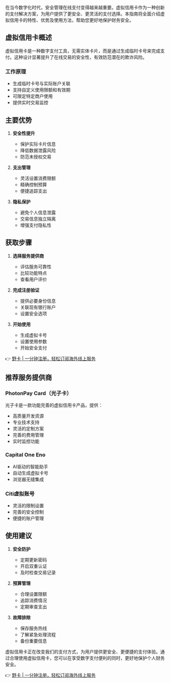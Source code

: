 在当今数字化时代，安全管理在线支付变得越来越重要。虚拟信用卡作为一种创新的支付解决方案，为用户提供了更安全、更灵活的支付选择。本指南将全面介绍虚拟信用卡的特性、优势及使用方法，帮助您更好地保护财务安全。

## 虚拟信用卡概述

虚拟信用卡是一种数字支付工具，无需实体卡片，而是通过生成临时卡号来完成支付。这种设计显著提升了在线交易的安全性，有效防范潜在的欺诈风险。

### 工作原理

- 生成临时卡号与实际账户关联
- 支持自定义使用限额和有效期
- 可限定特定商户使用
- 提供实时交易监控

## 主要优势

1. **安全性提升**
   - 保护实际卡片信息
   - 降低数据泄露风险
   - 防范未授权交易

2. **支出管理**
   - 灵活设置消费限额
   - 精确控制预算
   - 便捷追踪支出

3. **隐私保护**
   - 避免个人信息泄露
   - 交易信息独立隔离
   - 增强支付隐私性

## 获取步骤

1. **选择服务提供商**
   - 评估服务可靠性
   - 比较功能特点
   - 查看用户评价

2. **完成注册验证**
   - 提供必要身份信息
   - 关联现有银行账户
   - 设置安全选项

3. **开始使用**
   - 生成虚拟卡号
   - 设置使用参数
   - 开始安全支付

👉 [野卡 | 一分钟注册，轻松订阅海外线上服务](https://bit.ly/bewildcard)

## 推荐服务提供商

### PhotonPay Card（光子卡）
光子卡是一款功能完善的虚拟信用卡产品，提供：
- 高质量开发资源
- 专业技术支持
- 灵活的定制方案
- 完善的费用管理
- 实时监控功能

### Capital One Eno
- AI驱动的智能助手
- 自动生成虚拟卡号
- 浏览器无缝集成

### Citi虚拟账号
- 灵活的限制设置
- 完善的安全控制
- 便捷的账户管理

## 使用建议

1. **安全防护**
   - 定期更新密码
   - 开启双重认证
   - 及时检查交易记录

2. **预算管理**
   - 合理设置限额
   - 追踪消费情况
   - 定期审查支出

3. **故障排除**
   - 保存服务热线
   - 了解紧急处理流程
   - 备份重要信息

虚拟信用卡正在改变我们的支付方式，为用户提供更安全、更便捷的支付体验。通过合理使用虚拟信用卡，您可以在享受数字支付便利的同时，更好地保护个人财务安全。

👉 [野卡 | 一分钟注册，轻松订阅海外线上服务](https://bit.ly/bewildcard)